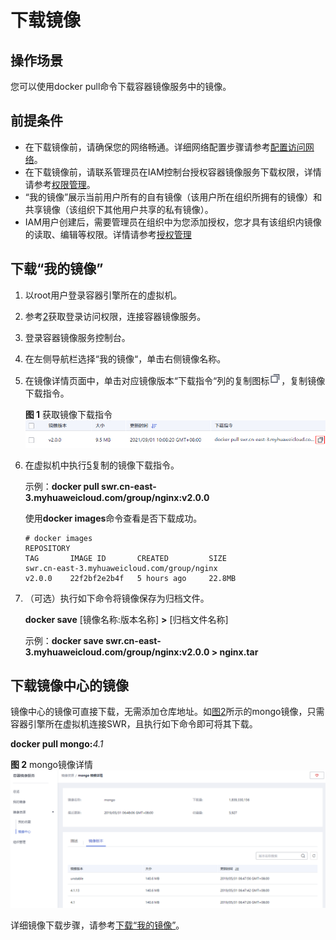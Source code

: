 # 下载镜像<a name="swr_01_0017"></a>

## 操作场景<a name="section165112517497"></a>

您可以使用docker pull命令下载容器镜像服务中的镜像。

## 前提条件<a name="section12536114414324"></a>

-   在下载镜像前，请确保您的网络畅通。详细网络配置步骤请参考[配置访问网络](https://support.huaweicloud.com/bestpractice-swr/swr_bestpractice_0013.html)。
-   在下载镜像前，请联系管理员在IAM控制台授权容器镜像服务下载权限，详情请参考[权限管理](https://support.huaweicloud.com/productdesc-swr/swr_03_0005.html)。
-   “我的镜像”展示当前用户所有的自有镜像（该用户所在组织所拥有的镜像）和共享镜像（该组织下其他用户共享的私有镜像）。
-   IAM用户创建后，需要管理员在组织中为您添加授权，您才具有该组织内镜像的读取、编辑等权限。详情请参考[授权管理](授权管理.md)

## 下载“我的镜像”<a name="section13356144645616"></a>

1.  以root用户登录容器引擎所在的虚拟机。
2.  参考[2](客户端上传镜像.md#zh-cn_topic_0112596104_zh-cn_topic_0075378957_li58001655123)获取登录访问权限，连接容器镜像服务。
3.  登录容器镜像服务控制台。
4.  在左侧导航栏选择“我的镜像“，单击右侧镜像名称。
5.  <a name="zh-cn_topic_0084266454_li197783469319"></a>在镜像详情页面中，单击对应镜像版本“下载指令“列的复制图标![](figures/icon-复制.png)，复制镜像下载指令。

    **图 1**  获取镜像下载指令<a name="zh-cn_topic_0084266454_fig18518532151513"></a>  
    ![](figures/获取镜像下载指令.png "获取镜像下载指令")

6.  在虚拟机中执行[5](#zh-cn_topic_0084266454_li197783469319)复制的镜像下载指令。

    示例：**docker pull swr.cn-east-3.myhuaweicloud.com/group/nginx:v2.0.0**

    使用**docker images**命令查看是否下载成功。

    ```
    # docker images
    REPOSITORY                                                              TAG       IMAGE ID       CREATED         SIZE
    swr.cn-east-3.myhuaweicloud.com/group/nginx                             v2.0.0    22f2bf2e2b4f   5 hours ago     22.8MB
    ```

7.  （可选）执行如下命令将镜像保存为归档文件。

    **docker save**  \[镜像名称:版本名称\]  **\>**  \[归档文件名称\]

    示例：**docker save swr.cn-east-3.myhuaweicloud.com/group/nginx:v2.0.0 \> nginx.tar**


## 下载镜像中心的镜像<a name="section89579182913"></a>

镜像中心的镜像可直接下载，无需添加仓库地址。如[图2](#fig2889193517333)所示的mongo镜像，只需容器引擎所在虚拟机连接SWR，且执行如下命令即可将其下载。

**docker pull mongo:**_4.1_

**图 2**  mongo镜像详情<a name="fig2889193517333"></a>  
![](figures/mongo镜像详情.png "mongo镜像详情")

详细镜像下载步骤，请参考[下载“我的镜像”](下载镜像.md)。

